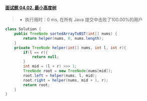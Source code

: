 #### [面试题 04.02. 最小高度树](https://leetcode-cn.com/problems/minimum-height-tree-lcci/)

> - 执行用时：0 ms, 在所有 Java 提交中击败了100.00%的用户

```java
class Solution {
    public TreeNode sortedArrayToBST(int[] nums) {
        return helper(nums, 0, nums.length);
    }
    private TreeNode helper(int[] nums, int l, int r){
        if(l == r){
            return null;
        }
        int mid = (l + r) >>> 1;
        TreeNode root = new TreeNode(nums[mid]);
        root.left = helper(nums, l, mid);
        root.right = helper(nums, mid + 1, r);
        return root;
    }
}
```

